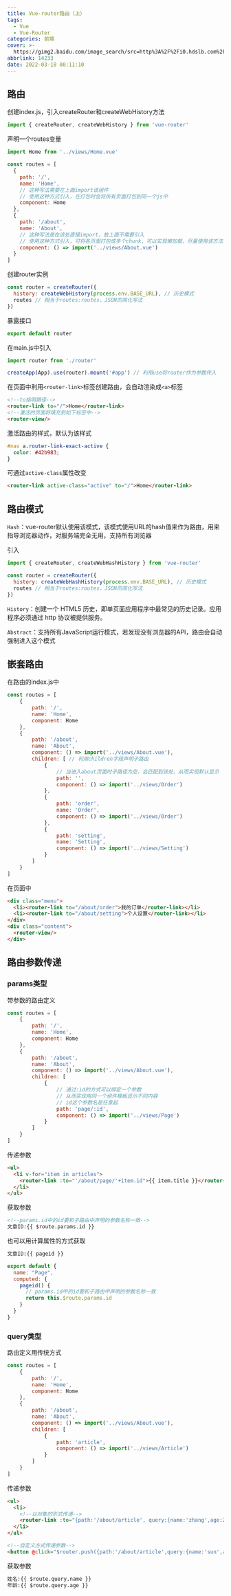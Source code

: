 ```yaml
---
title: Vue-router路由（上）
tags:
  - Vue
  - Vue-Router
categories: 前端
cover: >-
  https://gimg2.baidu.com/image_search/src=http%3A%2F%2Fi0.hdslb.com%2Fbfs%2Farticle%2F736b3d2c3ee9832291342e0c2c800a5f9d1c39a1.jpg&refer=http%3A%2F%2Fi0.hdslb.com&app=2002&size=f9999,10000&q=a80&n=0&g=0n&fmt=auto?sec=1650125576&t=4d8d05d4ea1715ee8317f07cc62bdf2a
abbrlink: 14233
date: 2022-03-18 00:11:10
---
```


## 路由

创建index.js，引入createRouter和createWebHistory方法

```js
import { createRouter, createWebHistory } from 'vue-router'
```

声明一个routes变量

```js
import Home from '../views/Home.vue'

const routes = [
  {
    path: '/',
    name: 'Home',
    // 这种写法需要在上面import该组件
    // 使用这种方式引入，在打包时会将所有页面打包到同一个js中
    component: Home
  },
  {
    path: '/about',
    name: 'About',
    // 这种写法是在该处直接import，故上面不需要引入
    // 使用这种方式引入，可将各页面打包成多个chunk，可以实现懒加载，尽量使用该方法
    component: () => import('../views/About.vue')
  }
]
```

创建router实例

```js
const router = createRouter({
  history: createWebHistory(process.env.BASE_URL), // 历史模式
  routes // 相当于routes:routes，JSON的简化写法
})
```

暴露接口

```js
export default router
```

在main.js中引入

```js
import router from './router'

createApp(App).use(router).mount('#app') // 利用use将router作为参数传入
```

在页面中利用`<router-link>`标签创建路由，会自动渲染成`<a>`标签

```html
<!--to指明路径-->
<router-link to="/">Home</router-link>
<!--激活的页面将填充到如下标签中-->
<router-view/>
```

激活路由的样式，默认为该样式

```css
#nav a.router-link-exact-active {
  color: #42b983;
}
```

可通过`active-class`属性改变

```html
<router-link active-class="active" to="/">Home</router-link>
```

## 路由模式

`Hash`：vue-router默认使用该模式，该模式使用URL的hash值来作为路由，用来指导浏览器动作，对服务端完全无用，支持所有浏览器

引入

```js
import { createRouter, createWebHashHistory } from 'vue-router'

const router = createRouter({
  history: createWebHashHistory(process.env.BASE_URL), // 历史模式
  routes // 相当于routes:routes，JSON的简化写法
})
```

`History`：创建一个 HTML5 历史，即单页面应用程序中最常见的历史记录。应用程序必须通过 http 协议被提供服务。

`Abstract`：支持所有JavaScript运行模式，若发现没有浏览器的API，路由会自动强制进入这个模式

## 嵌套路由

在路由的index.js中

```js
const routes = [
    {
        path: '/',
        name: 'Home',
        component: Home
    },
    {
        path: '/about',
        name: 'About',
        component: () => import('../views/About.vue'),
        children: [ // 利用children字段声明子路由
            {
                // 当进入about页面时子路径为空，会匹配到该处，从而实现默认显示
                path: '', 
                component: () => import('../views/Order')
            },
            {
                path: 'order',
                name: 'Order',
                component: () => import('../views/Order')
            },
            {
                path: 'setting',
                name: 'Setting',
                component: () => import('../views/Setting')
            }
        ]
    }
]
```

在页面中

```html
<div class="menu">
  <li><router-link to="/about/order">我的订单</router-link></li>
  <li><router-link to="/about/setting">个人设置</router-link></li>
</div>
<div class="content">
  <router-view/>
</div>
```

## 路由参数传递

### params类型

带参数的路由定义

```js
const routes = [
    {
        path: '/',
        name: 'Home',
        component: Home
    },
    {
        path: '/about',
        name: 'About',
        component: () => import('../views/About.vue'),
        children: [            
            {
                // 通过:id的方式可以绑定一个参数
                // 从而实现用同一个组件模板显示不同内容
                // id这个参数名是任意起
                path: 'page/:id',
                component: () => import('../views/Page')
            }
        ]
    }
]
```

传递参数

```html
<ul>
  <li v-for="item in articles">
    <router-link :to="'/about/page/'+item.id">{{ item.title }}</router-link>
  </li>
</ul>
```

获取参数

```html
<!--params.id中的id要和子路由中声明的参数名称一致-->
文章ID:{{ $route.params.id }}
```

也可以用计算属性的方式获取

```html
文章ID:{{ pageid }}
```

```js
export default {
  name: "Page",
  computed: {
    pageid() {
      // params.id中的id要和子路由中声明的参数名称一致
      return this.$route.params.id
    }
  }
}
```

### query类型

路由定义用传统方式

```js
const routes = [
    {
        path: '/',
        name: 'Home',
        component: Home
    },
    {
        path: '/about',
        name: 'About',
        component: () => import('../views/About.vue'),
        children: [            
            {
                path: 'article',
                component: () => import('../views/Article')
            }
        ]
    }
]
```

传递参数

```html
<ul>
  <li>
    <!--以对象的形式传递-->
    <router-link :to="{path:'/about/article', query:{name:'zhang',age:20}}">文章二</router-link>
  </li>
</ul>
```

```html
<!--自定义方式传递参数-->
<button @click="$router.push({path:'/about/article',query:{name:'sun',age:19}})">文章三</button>
```

获取参数

```html
姓名:{{ $route.query.name }}
年龄:{{ $route.query.age }}
```
